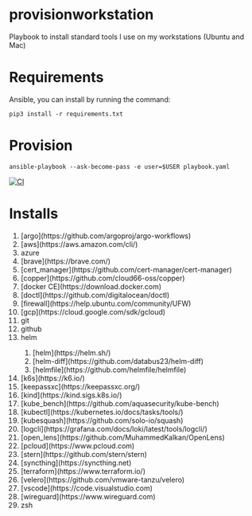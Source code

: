 # provisionworkstation

Playbook to install standard tools I use on my workstations (Ubuntu and Mac)

# Requirements

Ansible, you can install by running the command:

```
pip3 install -r requirements.txt
```

# Provision

```
ansible-playbook --ask-become-pass -e user=$USER playbook.yaml
```

[![CI](https://github.com/pampatzoglou/provision-workstation/actions/workflows/ci.yaml/badge.svg)](https://github.com/pampatzoglou/provision-workstation/actions/workflows/ci.yaml)

# Installs

<ol>
  <li>[argo](https://github.com/argoproj/argo-workflows)</li>
  <li>[aws](https://aws.amazon.com/cli/)</li>
  <li>azure</li>
  <li>[brave](https://brave.com/)</li>
  <li>[cert_manager](https://github.com/cert-manager/cert-manager)</li>
  <li>[copper](https://github.com/cloud66-oss/copper)</li>
  <li>[docker CE](https://download.docker.com)</li>
  <li>[doctl](https://github.com/digitalocean/doctl)</li>
  <li>[firewall](https://help.ubuntu.com/community/UFW)</li>
  <li>[gcp](https://cloud.google.com/sdk/gcloud)</li>
  <li>git</li>
  <li>github</li>
  <li>helm</li>
    <ol>
      <li>[helm](https://helm.sh/)</li>
      <li>[helm-diff](https://github.com/databus23/helm-diff)</li>
      <li>[helmfile](https://github.com/helmfile/helmfile)</li>
    </ol>
  <li>[k6s](https://k6.io/)</li>
  <li>[keepassxc](https://keepassxc.org/)</li>
  <li>[kind](https://kind.sigs.k8s.io/)</li>
  <li>[kube_bench](https://github.com/aquasecurity/kube-bench)</li>
  <li>[kubectl](https://kubernetes.io/docs/tasks/tools/)</li>
  <li>[kubesquash](https://github.com/solo-io/squash)</li>
  <li>[logcli](https://grafana.com/docs/loki/latest/tools/logcli/)</li>
  <li>[open_lens](https://github.com/MuhammedKalkan/OpenLens)</li>
  <li>[pcloud](https://www.pcloud.com)</li>
  <li>[stern](https://github.com/stern/stern)</li>
  <li>[syncthing](https://syncthing.net)</li>
  <li>[terraform](https://www.terraform.io/)</li>
  <li>[velero](https://github.com/vmware-tanzu/velero)</li>
  <li>[vscode](https://code.visualstudio.com)</li>
  <li>[wireguard](https://www.wireguard.com)</li>
  <li>zsh</li>
</ol>
